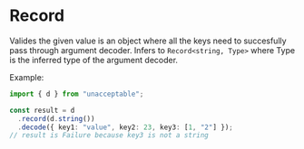# Record

Valides the given value is an object where all the keys need to succesfully pass through argument decoder.
Infers to `Record<string, Type>` where Type is the inferred type of the argument decoder.

Example:

```ts
import { d } from "unacceptable";

const result = d
  .record(d.string())
  .decode({ key1: "value", key2: 23, key3: [1, "2"] });
// result is Failure because key3 is not a string
```
